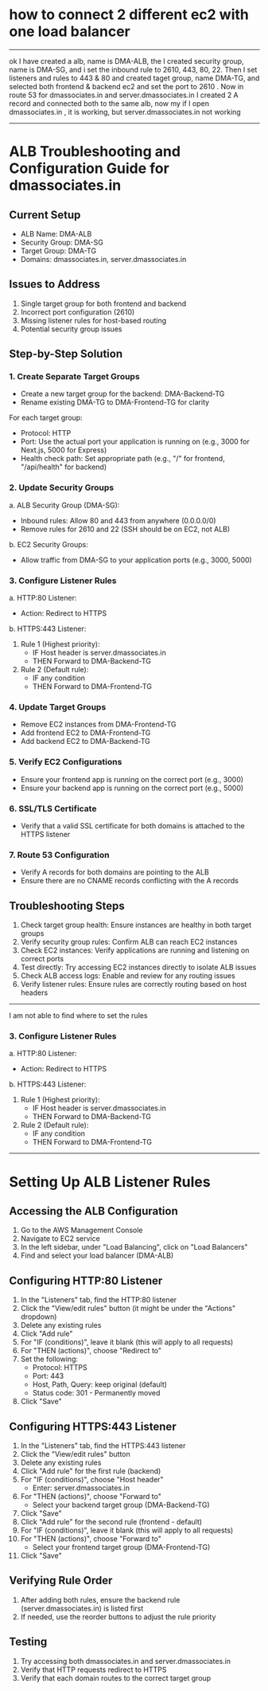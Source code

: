 # how to connect 2 different ec2 with one load balancer

---

ok I have created a alb, name is DMA-ALB, the I created security group, name is DMA-SG, and i set the inbound rule to 2610, 443, 80, 22. Then I set listeners and rules to 443 & 80 and created taget group, name DMA-TG, and selected both frontend & backend ec2 and set the port to 2610 . Now in route 53 for dmassociates.in and server.dmassociates.in I created 2 A record and connected both to the same alb, now my if I open dmassociates.in , it is working, but server.dmassociates.in not working

---

# ALB Troubleshooting and Configuration Guide for dmassociates.in

## Current Setup
- ALB Name: DMA-ALB
- Security Group: DMA-SG
- Target Group: DMA-TG
- Domains: dmassociates.in, server.dmassociates.in

## Issues to Address
1. Single target group for both frontend and backend
2. Incorrect port configuration (2610)
3. Missing listener rules for host-based routing
4. Potential security group issues

## Step-by-Step Solution

### 1. Create Separate Target Groups
- Create a new target group for the backend: DMA-Backend-TG
- Rename existing DMA-TG to DMA-Frontend-TG for clarity

For each target group:
- Protocol: HTTP
- Port: Use the actual port your application is running on (e.g., 3000 for Next.js, 5000 for Express)
- Health check path: Set appropriate path (e.g., "/" for frontend, "/api/health" for backend)

### 2. Update Security Groups
a. ALB Security Group (DMA-SG):
   - Inbound rules: Allow 80 and 443 from anywhere (0.0.0.0/0)
   - Remove rules for 2610 and 22 (SSH should be on EC2, not ALB)

b. EC2 Security Groups:
   - Allow traffic from DMA-SG to your application ports (e.g., 3000, 5000)

### 3. Configure Listener Rules
a. HTTP:80 Listener:
   - Action: Redirect to HTTPS

b. HTTPS:443 Listener:
   1. Rule 1 (Highest priority):
      - IF Host header is server.dmassociates.in
      - THEN Forward to DMA-Backend-TG
   2. Rule 2 (Default rule):
      - IF any condition
      - THEN Forward to DMA-Frontend-TG

### 4. Update Target Groups
- Remove EC2 instances from DMA-Frontend-TG
- Add frontend EC2 to DMA-Frontend-TG
- Add backend EC2 to DMA-Backend-TG

### 5. Verify EC2 Configurations
- Ensure your frontend app is running on the correct port (e.g., 3000)
- Ensure your backend app is running on the correct port (e.g., 5000)

### 6. SSL/TLS Certificate
- Verify that a valid SSL certificate for both domains is attached to the HTTPS listener

### 7. Route 53 Configuration
- Verify A records for both domains are pointing to the ALB
- Ensure there are no CNAME records conflicting with the A records

## Troubleshooting Steps
1. Check target group health: Ensure instances are healthy in both target groups
2. Verify security group rules: Confirm ALB can reach EC2 instances
3. Check EC2 instances: Verify applications are running and listening on correct ports
4. Test directly: Try accessing EC2 instances directly to isolate ALB issues
5. Check ALB access logs: Enable and review for any routing issues
6. Verify listener rules: Ensure rules are correctly routing based on host headers

---

I am not able to find where to set the rules

### 3. Configure Listener Rules
a. HTTP:80 Listener:
   - Action: Redirect to HTTPS

b. HTTPS:443 Listener:
   1. Rule 1 (Highest priority):
      - IF Host header is server.dmassociates.in
      - THEN Forward to DMA-Backend-TG
   2. Rule 2 (Default rule):
      - IF any condition
      - THEN Forward to DMA-Frontend-TG

---

# Setting Up ALB Listener Rules

## Accessing the ALB Configuration

1. Go to the AWS Management Console
2. Navigate to EC2 service
3. In the left sidebar, under "Load Balancing", click on "Load Balancers"
4. Find and select your load balancer (DMA-ALB)

## Configuring HTTP:80 Listener

1. In the "Listeners" tab, find the HTTP:80 listener
2. Click the "View/edit rules" button (it might be under the "Actions" dropdown)
3. Delete any existing rules
4. Click "Add rule"
5. For "IF (conditions)", leave it blank (this will apply to all requests)
6. For "THEN (actions)", choose "Redirect to"
7. Set the following:
   - Protocol: HTTPS
   - Port: 443
   - Host, Path, Query: keep original (default)
   - Status code: 301 - Permanently moved
8. Click "Save"

## Configuring HTTPS:443 Listener

1. In the "Listeners" tab, find the HTTPS:443 listener
2. Click the "View/edit rules" button
3. Delete any existing rules
4. Click "Add rule" for the first rule (backend)
5. For "IF (conditions)", choose "Host header"
   - Enter: server.dmassociates.in
6. For "THEN (actions)", choose "Forward to"
   - Select your backend target group (DMA-Backend-TG)
7. Click "Save"
8. Click "Add rule" for the second rule (frontend - default)
9. For "IF (conditions)", leave it blank (this will apply to all requests)
10. For "THEN (actions)", choose "Forward to"
    - Select your frontend target group (DMA-Frontend-TG)
11. Click "Save"

## Verifying Rule Order

1. After adding both rules, ensure the backend rule (server.dmassociates.in) is listed first
2. If needed, use the reorder buttons to adjust the rule priority

## Testing

1. Try accessing both dmassociates.in and server.dmassociates.in
2. Verify that HTTP requests redirect to HTTPS
3. Verify that each domain routes to the correct target group